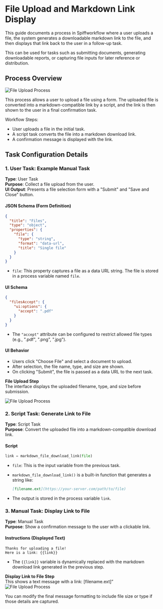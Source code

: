 # File Upload and Markdown Link Display

This guide documents a process in Spiffworkflow where a user uploads a file, the system generates a downloadable markdown link to the file, and then displays that link back to the user in a follow-up task.

This can be used for tasks such as submitting documents, generating downloadable reports, or capturing file inputs for later reference or distribution.

## Process Overview

![File Upload Process](/images/file_upload_process.png)

This process allows a user to upload a file using a form. The uploaded file is converted into a markdown-compatible link by a script, and the link is then shown to the user in a final confirmation task.

Workflow Steps:

- User uploads a file in the initial task.
- A script task converts the file into a markdown download link.
- A confirmation message is displayed with the link.

## Task Configuration Details

### 1. User Task: Example Manual Task
**Type**: User Task  
**Purpose**: Collect a file upload from the user.  
**UI Output**: Presents a file selection form with a "Submit" and "Save and Close" button.

#### JSON Schema (Form Definition)

```json
{
  "title": "Files",
  "type": "object",
  "properties": {
    "file": {
      "type": "string",
      "format": "data-url",
      "title": "Single file"
    }
  }
}
```

- `file`: This property captures a file as a data URL string. The file is stored in a process variable named `file`.

#### UI Schema

```json
{
  "filesAccept": {
    "ui:options": {
      "accept": ".pdf"
    }
  }
}
```

- The `"accept"` attribute can be configured to restrict allowed file types (e.g., ".pdf", ".png", ".jpg").

#### UI Behavior

- Users click "Choose File" and select a document to upload.
- After selection, the file name, type, and size are shown.
- On clicking "Submit", the file is passed as a data URL to the next task.

**File Upload Step**  
The interface displays the uploaded filename, type, and size before submission.

![File Upload Process](/images/file_upload_process6.png)

### 2. Script Task: Generate Link to File
**Type**: Script Task  
**Purpose**: Convert the uploaded file into a markdown-compatible download link.

#### Script

```python
link = markdown_file_download_link(file)
```

- `file`: This is the input variable from the previous task.
- `markdown_file_download_link()` is a built-in function that generates a string like:

  ```markdown
  [filename.ext](https://your-server.com/path/to/file)
  ```

- The output is stored in the process variable `link`.

### 3. Manual Task: Display Link to File
**Type**: Manual Task  
**Purpose**: Show a confirmation message to the user with a clickable link.

#### Instructions (Displayed Text)

```
Thanks for uploading a file!  
Here is a link: {{link}}
```

- The `{{link}}` variable is dynamically replaced with the markdown download link generated in the previous step.

**Display Link to File Step**  
This shows a text message with a link: [filename.ext]”  
![File Upload Process](/images/file_upload_process7.png)


You can modify the final message formatting to include file size or type if those details are captured.